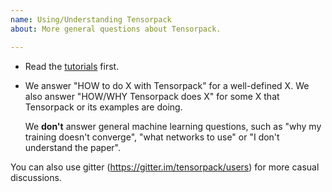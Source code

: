 ```yaml
---
name: Using/Understanding Tensorpack
about: More general questions about Tensorpack.

---
```


+ Read the [tutorials](http://tensorpack.readthedocs.io/en/latest/tutorial/index.html#user-tutorials) first.
+ We answer "HOW to do X with Tensorpack" for a well-defined X.
  We also answer "HOW/WHY Tensorpack does X" for some X that Tensorpack or its examples are doing.

  We __don't__ answer general machine learning questions, such as "why my training doesn't converge", "what networks to use" or "I don't understand the paper".

You can also use gitter (https://gitter.im/tensorpack/users) for more casual discussions.
